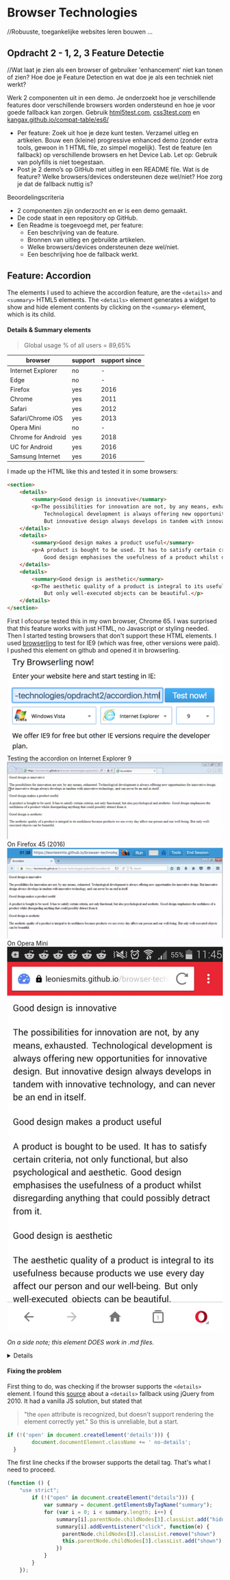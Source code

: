 # Browser Technologies
//Robuuste, toegankelijke websites leren bouwen …

## Opdracht 2 - 1, 2, 3 Feature Detectie
//Wat laat je zien als een browser of gebruiker 'enhancement' niet kan tonen of zien? Hoe doe je Feature Detection en wat doe je als een techniek niet werkt?

Werk 2 componenten uit in een demo. Je onderzoekt hoe je verschillende features door verschillende browsers worden ondersteund en hoe je voor goede fallback kan zorgen. Gebruik [html5test.com](https://html5test.com), [css3test.com](http://css3test.com) en [kangax.github.io/compat-table/es6/](https://kangax.github.io/compat-table/es6/)

- Per feature: Zoek uit hoe je deze kunt testen. Verzamel uitleg en artikelen. Bouw een (kleine) progressive enhanced demo (zonder extra tools, gewoon in 1 HTML file, zo simpel mogelijk). Test de feature (en fallback) op verschillende browsers en het Device Lab. Let op: Gebruik van polyfills is niet toegestaan.
- Post je 2 demo’s op GitHub met uitleg in een README file. Wat is de feature? Welke browsers/devices ondersteunen deze wel/niet? Hoe zorg je dat de fallback nuttig is?

Beoordelingscriteria
- 2 componenten zijn onderzocht en er is een demo gemaakt.
- De code staat in een repository op GitHub.
- Een Readme is toegevoegd met, per feature:
  -	Een beschrijving van de feature.
  - Bronnen van uitleg en gebruikte artikelen.
  -	Welke browsers/devices ondersteunen deze wel/niet.
  -	Een beschrijving hoe de fallback werkt.

## Feature: Accordion

The elements I used to achieve the accordion feature, are the `<details>` and `<summary>` HTML5 elements. The `<details>` element generates a widget to show and hide element contents by clicking on the `<summary>` element, which is its child.

#### Details & Summary elements
> Global usage % of all users = 89,65% 

browser | support | support since
-----|-------|--------------
Internet Explorer | no | - 
Edge | no | -
Firefox | yes | 2016
Chrome | yes | 2011
Safari | yes | 2012
Safari/Chrome iOS| yes | 2013
Opera Mini | no | -
Chrome for Android | yes | 2018
UC for Android| yes | 2016
Samsung Internet | yes | 2016

I made up the HTML like this and tested it in some browsers: 
```HTML
<section>
    <details>
        <summary>Good design is innovative</summary>
        <p>The possibilities for innovation are not, by any means, exhausted. 
            Technological development is always offering new opportunities for innovative design. 
            But innovative design always develops in tandem with innovative technology, and can never be an end in itself.</p>
    </details>
    <details>
        <summary>Good design makes a product useful</summary>
        <p>A product is bought to be used. It has to satisfy certain criteria, not only functional, but also psychological and aesthetic. 
            Good design emphasises the usefulness of a product whilst disregarding anything that could possibly detract from it.</p>
    </details>
    <details>
        <summary>Good design is aesthetic</summary>
        <p>The aesthetic quality of a product is integral to its usefulness because products we use every day affect our person and our well-being. 
            But only well-executed objects can be beautiful.</p>
    </details>
</section>
```

First I ofcourse tested this in my own browser, Chrome 65. I was surprised that this feature works with just HTML, no Javascript or styling needed. Then I started testing browsers that don't support these HTML elements.
I used [browserling](https://www.browserling.com/internet-explorer-testing) to test for IE9 (which was free, other versions were paid). I pushed this element on github and opened it in browserling.![browserling](browserling.png)
Testing the accordion on Internet Explorer 9
![ie9](ie9-testing.png)
On Firefox 45 (2016)
![firefox45](firefox45-testing.png)
On Opera Mini
![operamini-testing](oparamini-testing.jpeg)

_On a side note; this element DOES work in .md files._
<details>How crazy is that</details>

#### Fixing the problem
First thing to do, was checking if the browser supports the `<details>` element. I found this [source](https://mathiasbynens.be/notes/html5-details-jquery) about a `<details>` fallback using jQuery from 2010. It had a vanilla JS solution, but stated that 
> "the `open` attribute is recognized, but doesn't support rendering the element correctly yet." 
So this is unreliable, but a start. 

```javascript
if (!('open' in document.createElement('details'))) {
 		document.documentElement.className += ' no-details';
  }
```
The first line checks if the browser supports the detail tag. That's what I need to proceed. 

```javascript
(function () {
    "use strict";
        if (!("open" in document.createElement("details"))) {
            var summary = document.getElementsByTagName("summary");
            for (var i = 0; i < summary.length; i++) {
                summary[i].parentNode.childNodes[3].classList.add("hidden");
                summary[i].addEventListener("click", function(e) {
                  parentNode.childNodes[3].classList.remove("shown")
                  this.parentNode.childNodes[3].classList.add("shown")
                })
            }
        }
    });
```